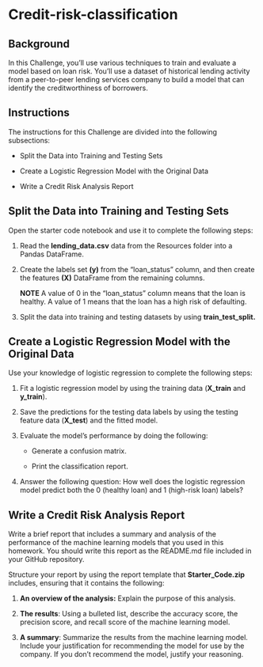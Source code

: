 # Credit-risk-classification

## Background
In this Challenge, you’ll use various techniques to train and evaluate a model based on loan risk. You’ll use a dataset of historical lending activity from a peer-to-peer lending services company to build a model that can identify the creditworthiness of borrowers.


## Instructions
The instructions for this Challenge are divided into the following subsections:

  - Split the Data into Training and Testing Sets
  
  - Create a Logistic Regression Model with the Original Data
  
  - Write a Credit Risk Analysis Report

## Split the Data into Training and Testing Sets
Open the starter code notebook and use it to complete the following steps:

  1. Read the **lending_data.csv** data from the Resources folder into a Pandas DataFrame.
  
  2. Create the labels set **(y)** from the “loan_status” column, and then create the features **(X)** DataFrame from the remaining columns.
  
      **NOTE**
      A value of 0 in the “loan_status” column means that the loan is healthy. A value of 1 means that the loan has a high risk of defaulting.
  
  3. Split the data into training and testing datasets by using **train_test_split.**

## Create a Logistic Regression Model with the Original Data
Use your knowledge of logistic regression to complete the following steps:

  1. Fit a logistic regression model by using the training data (**X_train** and **y_train**).
  
  2. Save the predictions for the testing data labels by using the testing feature data (**X_test**) and the fitted model.
  
  3. Evaluate the model’s performance by doing the following:
  
      - Generate a confusion matrix.
      
      - Print the classification report.
  
  4. Answer the following question: How well does the logistic regression model predict both the 0 (healthy loan) and 1 (high-risk loan) labels?

## Write a Credit Risk Analysis Report
Write a brief report that includes a summary and analysis of the performance of the machine learning models that you used in this homework. You should write this report as the README.md file included in your GitHub repository.

Structure your report by using the report template that **Starter_Code.zip** includes, ensuring that it contains the following:

  1. **An overview of the analysis:** Explain the purpose of this analysis.
  
  2. **The results**: Using a bulleted list, describe the accuracy score, the precision score, and recall score of the machine learning model.
  
  3. **A summary**: Summarize the results from the machine learning model. Include your justification for recommending the model for use by the company. If you don’t recommend the model, justify your reasoning.

